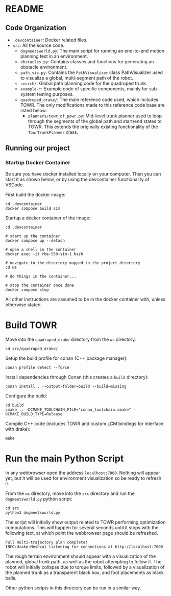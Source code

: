 # README

## Code Organization
- `.devcontainer`: Docker related files.
- `src`: All the source code.
  - `dogmeetsworld.py`: The main script for running an end-to-end motion
    planning test in an environment.
  - `obstacles.py`: Contains classes and functions for generating an obstacle environment.
  - `path_vis.py`: Contains the `PathVisualizer` class PathVisualizer used to
    visualize a global, multi-segment path of the robot.
  - `search/`: Global path planning code for the quadruped trunk.
  - `example-*`: Example code of specific components, mainly for sub-system testing purposes.
  - `quadruped_drake/`: The main reference code used, which includes TOWR. The
    only modifications made to this reference code base are listed below.
    - `planners/towr_of_powr.py`: Mid-level trunk planner used to loop through
      the segments of the global path and start/end states to TOWR. This extends
      the originally existing functionality of the `TowrTrunkPlanner` class.

## Running our project

### Startup Docker Container

Be sure you have docker installed locally on your computer. Then you can start it as shown below, or by using the devcontainer functionality of VSCode.

First build the docker image:
``` shell
cd .devcontainer
docker compose build sim
```

Startup a docker container of the image:
``` shell
cd .devcontainer

# start up the container
docker compose up --detach

# open a shell in the container
docker exec -it rbe-550-sim-1 bash

# navigate to the directory mapped to the project directory
cd ws

# do things in the container...

# stop the container once done
docker compose stop
```

All other instructions are assumed to be in the docker container with, unless otherwise stated.

# Build TOWR
Move into the `quadruped_drake` directory from the `ws` directory.

``` shell
cd src/quadruped_drake/
```

Setup the build profile for conan (C++ package manager):

``` shell
conan profile detect --force
```

Install dependencies through Conan (this creates a `build` directory):

``` shell
conan install . --output-folder=build --build=missing
```

Configure the build:
``` shell
cd build
cmake .. -DCMAKE_TOOLCHAIN_FILE="conan_toolchain.cmake" -DCMAKE_BUILD_TYPE=Release

```

Compile C\+\+ code (includes TOWR and custom LCM bindings for interface with drake):
```
make
```

# Run the main Python Script
In any webbrowser open the address `localhost:7000`. Nothing will appear yet,
but it will be used for environment visualization so be ready to refresh it.


From the `ws` directory, move into the `src` directory and run the `dogmeetsworld.py` python script:

``` shell
cd src
python3 dogmeetsworld.py
```

The script will initially show output related to TOWR performing optimization
computations. This will happen for several seconds until it stops with the
following text, at which point the webbrowser page should be refreshed.

``` shell
Full multi-trajectory plan complete!
INFO:drake:Meshcat listening for connections at http://localhost:7000
```

The rough terrain environment should appear with a visualization of the planned,
global trunk path, as well as the robot attempting to follow it. The robot will
initially collapse due to torque limits, followed by a visualization of the
planned trunk as a transparent black box, and foot placements as black balls.

Other python scripts in this directory can be run in a similar way.
